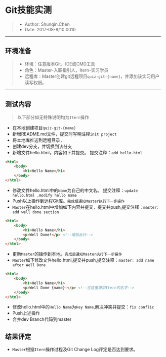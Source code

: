 # Git技能实测
> - Author: Shunqin.Chen
> - Date: 2017-08-8/10 0010

----
## 环境准备
> - 环境：任意版本Git，IDE或CMD工具
> - 角色：Master-入职指引人，Itern-实习学员
> - 远程库：Master创建git远程项目`quiz-git-{name}`，并添加该实习用户读写权限。
----

## 测试内容
> 以下部分如无特殊说明均为`Itern`操作

- 在本地创建项目`quiz-git-{name}`
- 新增README.md文件，提交时写明注释`init project`
- 将本地库推送到远程目录，
- 创建dev分支，并切换到该分支
- 新增文件hello.html，内容如下并提交。 提交注释：`add hello.html`
```html
<html>
    <body>
        <h1>Hello Name</h1>
    </body>
</html>
```
- 修改文件hello.html中的`Name`为自己的中文名。 提交注释：`update hello.html ,modify hello name`
- Push以上操作到远程Git库。`完成后通知Master执行下一步操作`
- `Master`在hello.html中增加如下内容并提交，提交并push,提交注释：`master: add well done section `

```html
<html>
    <body>
        <h1>Hello Name</h1>
        <p>Well Done!</p> <!--增加此行-->
    </body>
</html>
```

- 更新`Master`的操作到本地。`完成后通知Master执行下一步操作`
- `Master`如下修改文件hello.html,提交并push,提交注释：`master: add name after Well Done`

```html
<html>
    <body>
        <h1>Hello Name</h1>
        <p>Well Done {name}!</p> <!--在这里增加Itern的名字-->
    </body>
</html>
```
- 修改hello.html中的`Hello Name`为`Hey Name`,解决冲突并提交：`fix conflic`
- Push上述操作
- 合并dev Branch代码到master

## 结果评定
- `Master`根据`Itern`操作过程及Git Change Log评定是否达到要求。
